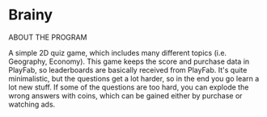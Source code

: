 # Brainy

ABOUT THE PROGRAM

A simple 2D quiz game, which includes many different topics (i.e. Geography, Economy). This game keeps the score and purchase data in PlayFab, so leaderboards are basically received from PlayFab. It's quite minimalistic, but the questions get a lot harder, so in the end you go learn a lot new stuff. If some of the questions are too hard, you can explode the wrong answers with coins, which can be gained either by purchase or watching ads.
